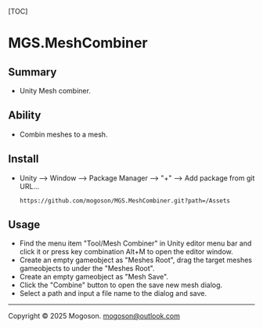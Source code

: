[TOC]

# MGS.MeshCombiner

## Summary
- Unity Mesh combiner.

## Ability
- Combin meshes to a mesh.

## Install

- Unity --> Window --> Package Manager --> "+" --> Add package from git URL...

  ```text
  https://github.com/mogoson/MGS.MeshCombiner.git?path=/Assets
  ```

## Usage
- Find the menu item "Tool/Mesh Combiner" in Unity editor menu bar and click it or press key combination Alt+M to open the editor window.
- Create an empty gameobject as "Meshes Root", drag the target meshes gameobjects to under the "Meshes Root".
- Create an empty gameobject as "Mesh Save".
- Click the "Combine" button to open the save new mesh dialog.
- Select a path and input a file name to the dialog and save.

---

Copyright © 2025 Mogoson.	mogoson@outlook.com

